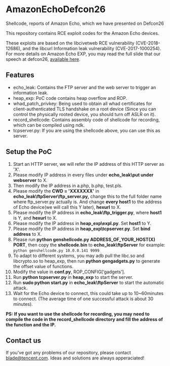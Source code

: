 # AmazonEchoDefcon26
Shellcode, reports of Amazon Echo, which we have presented on Defcon26

This repository contains RCE exploit codes for the Amazon Echo devices.

These exploits are based on the libcivetweb RCE vulnerability (CVE-2018-12686), and the libcurl Information leak vulnerability (CVE-2017-1000254). For more details on Amazon Echo EXP, you may read the full slide that our speech at defcon26,  [available here](https://media.defcon.org/DEF%20CON%2026/DEF%20CON%2026%20presentations/Wu%20HuiYu%20and%20Qian%20Wenxiang/).

## Features ##

  * echo_leak: Contains the FTP server and the web server to trigger an information leak.
  * heap_exp: PoC code contains heap overflow and ROP.
  * whad_patch_privkey: Being used to obtain all whad certificates for client-authenticated TLS handshake on a root device (Since you can control the physically rooted device, you should turn off ASLR on it).
  * record_shellcode: Contains assembly code of shellcode for recording, which can be compiled using ndk.
  * tcpserver.py: If you are using the shellcode above, you can use this as server.

## Setup the PoC ##

1. Start an HTTP server, we will refer the IP address of this HTTP server as 'X'.
2. Please modify IP address in every files under **echo_leak\put under webserver** to X.
3. Then modify the IP address in a.php, b.php, test.pls.
4. Please modify the **CWD  = 'XXXXXXX'** in **echo_leak\ftpServer\ftp_server.py,** change this to the full folder name where ftp_server.py actually is. And change **every host1** to the address of Echo device(we will call this Y later), **hexurl** to X.
5. Please modify the IP address in **echo_leak\ftp_trigger.py**, where **host1** is Y, and **hexurl** to X.
6. Please modify the IP address in **heap_exp\expl.py**. Set **host1** to Y.
7. Please modify the IP address in **heap_exp\tcpserver.py**. Set **bind address** to X.
8. Please run **python genshellcode.py ADDRESS_OF_YOUR_HOST(X) PORT**, then copy the **shellcode.bin** to **echo_leak\ftpServer** for example: `python genshellcode.py 10.0.0.141 9999`
9. To adapt to different systems, you may adb pull the libc.so and libcrypto.so to heap_exp\, then run **python gengadgets.py** to generate the offset value of functions.
10. Modify the value in **conf.py**, ROP_CONFIG[‘gadgets’].
11. Run **python tcpserver.py** in **heap_exp** to start the server.
12. Run **sudo python start.py** in **echo_leak\ftpServer** to start the automatic attack.
13. Wait for the Echo device to connect, this could take up to 10~60minutes to connect. (The average time of one successful attack is about 30 minutes).

**PS: If you want to use the shellcode for recording, you may need to compile the code in the record_shellcode directory and fill the address of the function and the IP.**

## Contact us

If you've got any problems of our repository, please contact
blade@tencent.com. Ideas and solutions are always apperaciated!
